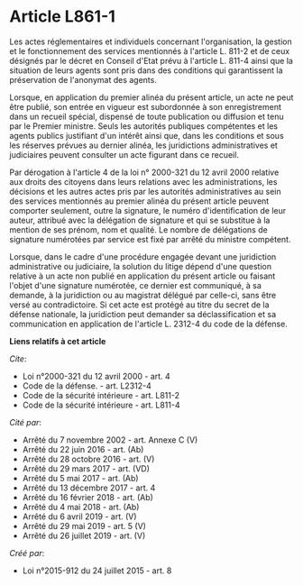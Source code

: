 # Article L861-1

Les actes réglementaires et individuels concernant l'organisation, la gestion et le fonctionnement des services mentionnés à
l'article L. 811-2 et de ceux désignés par le décret en Conseil d'Etat prévu à l'article L. 811-4 ainsi que la situation de
leurs agents sont pris dans des conditions qui garantissent la préservation de l'anonymat des agents. 

Lorsque, en application du premier alinéa du présent article, un acte ne peut être publié, son entrée en vigueur est
subordonnée à son enregistrement dans un recueil spécial, dispensé de toute publication ou diffusion et tenu par le Premier
ministre. Seuls les autorités publiques compétentes et les agents publics justifiant d'un intérêt ainsi que, dans les
conditions et sous les réserves prévues au dernier alinéa, les juridictions administratives et judiciaires peuvent consulter
un acte figurant dans ce recueil. 

Par dérogation à l'article 4 de la loi n° 2000-321 du 12 avril 2000 relative aux droits des citoyens dans leurs relations
avec les administrations, les décisions et les autres actes pris par les autorités administratives au sein des services
mentionnés au premier alinéa du présent article peuvent comporter seulement, outre la signature, le numéro d'identification
de leur auteur, attribué avec la délégation de signature et qui se substitue à la mention de ses prénom, nom et qualité. Le
nombre de délégations de signature numérotées par service est fixé par arrêté du ministre compétent. 

Lorsque, dans le cadre d'une procédure engagée devant une juridiction administrative ou judiciaire, la solution du litige
dépend d'une question relative à un acte non publié en application du présent article ou faisant l'objet d'une signature
numérotée, ce dernier est communiqué, à sa demande, à la juridiction ou au magistrat délégué par celle-ci, sans être versé au
contradictoire. Si cet acte est protégé au titre du secret de la défense nationale, la juridiction peut demander sa
déclassification et sa communication en application de l'article L. 2312-4 du code de la défense.

**Liens relatifs à cet article**

_Cite_:

  - Loi n°2000-321 du 12 avril 2000 - art. 4
  - Code de la défense. - art. L2312-4
  - Code de la sécurité intérieure - art. L811-2
  - Code de la sécurité intérieure - art. L811-4

_Cité par_:

  - Arrêté du 7 novembre 2002 - art. Annexe C (V)
  - Arrêté du 22 juin 2016 - art. (Ab)
  - Arrêté du 28 octobre 2016 - art. (V)
  - Arrêté du 29 mars 2017 - art. (VD)
  - Arrêté du 5 mai 2017 - art. (Ab)
  - Arrêté du 13 décembre 2017 - art. 4
  - Arrêté du 16 février 2018 - art. (Ab)
  - Arrêté du 4 mai 2018 - art. (Ab)
  - Arrêté du 6 avril 2019 - art. (V)
  - Arrêté du 29 mai 2019 - art. 5 (V)
  - Arrêté du 26 juillet 2019 - art. (V)

_Créé par_:

  - Loi n°2015-912 du 24 juillet 2015 - art. 8
